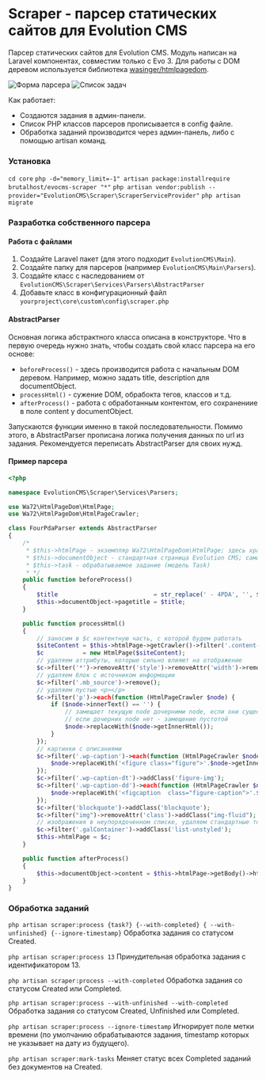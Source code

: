 # Scraper - парсер статических сайтов для Evolution CMS
Парсер статических сайтов для Evolution CMS. Модуль написан на Laravel компонентах, совместим только с Evo 3. Для работы с DOM деревом используется библиотека [wasinger/htmlpagedom](https://github.com/wasinger/htmlpagedom "wasinger/htmlpagedom").

![Форма парсера](https://community.evocms.ru/assets/images/uploads/2045/IXNoKte8fgz8FHK.png "Форма парсера")
![Список задач](https://community.evocms.ru/assets/images/uploads/2045/iklIbRB9CPEOkEq.png "Список задач")

Как работает:
- Создаются задания в админ-панели.
- Список PHP классов парсеров прописывается в config файле.
- Обработка заданий производится через админ-панель, либо с помощью artisan команд.

### Установка
```cd core```
```php -d="memory_limit=-1" artisan package:installrequire brutalhost/evocms-scraper "*"```
```php artisan vendor:publish --provider="EvolutionCMS\Scraper\ScraperServiceProvider"```
```php artisan migrate```

### Разработка собственного парсера

#### Работа с файлами
1. Создайте Laravel пакет (для этого подходит ```EvolutionCMS\Main```).
2. Создайте папку для парсеров (например ```EvolutionCMS\Main\Parsers```).
3. Создайте класс с наследованием от ```EvolutionCMS\Scraper\Services\Parsers\AbstractParser```
4. Добавьте класс в конфигурационный файл ```yourproject\core\custom\config\scraper.php```

#### AbstractParser
Основная логика абстрактного класса описана в конструкторе. Что в первую очередь нужно знать, чтобы создать свой класс парсера на его основе:
- ```beforeProcess()``` - здесь производится работа с начальным DOM деревом. Например, можно задать title, description для documentObject.
- ```processHtml()``` - сужение DOM, обрабокта тегов, классов и т.д.
- ```afterProcess()``` - работа с обработанным контентом, его сохранениие в поле content у documentObject.

Запускаются функции именно в такой последовательности. Помимо этого, в AbstractParser прописана логика получения данных по url из задания. Рекомендуется переписать AbstractParser для своих нужд.

#### Пример парсера
```php
<?php

namespace EvolutionCMS\Scraper\Services\Parsers;

use Wa72\HtmlPageDom\HtmlPage;
use Wa72\HtmlPageDom\HtmlPageCrawler;

class FourPdaParser extends AbstractParser
{
    /*
     * $this->htmlPage - экземпляр Wa72\HtmlPageDom\HtmlPage; здесь хранится ответ, полученный при обращении к url из задания
     * $this->documentObject - стандартная страница Evolution CMS; сама создаётся либо перезаписывается уже существующая
     * $this->task - обрабатываемое задание (модель Task)
     * */
    public function beforeProcess()
    {
        $title                           = str_replace(' - 4PDA', '', $this->htmlPage->getTitle());
        $this->documentObject->pagetitle = $title;
    }

    public function processHtml()
    {
        // заносим в $c контентную часть, с которой будем работать
        $siteContent = $this->htmlPage->getCrawler()->filter('.content-box')->getInnerHtml();
        $c           = new HtmlPage($siteContent);
        // удаляем аттрибуты, которые сильно влияют на отображение
        $c->filter('*')->removeAttr('style')->removeAttr('width')->removeAttr('height');
        // удаляем блок с источником информации
        $c->filter('.mb_source')->remove();
        // удаляем пустые <p></p>
        $c->filter('p')->each(function (HtmlPageCrawler $node) {
            if ($node->innerText() == '') {
                // замещает текущую node дочерними node, если они существуют
                // если дочерних node нет - замещение пустотой
                $node->replaceWith($node->getInnerHtml());
            }
        });
        // картинки с описаниями
        $c->filter('.wp-caption')->each(function (HtmlPageCrawler $node) {
            $node->replaceWith('<figure class="figure">'.$node->getInnerHtml().'</figure>');
        });
        $c->filter('.wp-caption-dt')->addClass('figure-img');
        $c->filter('.wp-caption-dd')->each(function (HtmlPageCrawler $node) {
            $node->replaceWith('<figcaption  class="figure-caption">'.$node->getInnerHtml().'</figcaption>');
        });
        $c->filter('blockquote')->addClass('blockquote');
        $c->filter("img")->removeAttr('class')->addClass("img-fluid");
        // изображения в неупорядоченном списке, удаляем стандартные точки сбоку от <li>
        $c->filter('.galContainer')->addClass('list-unstyled');
        $this->htmlPage = $c;
    }

    public function afterProcess()
    {
        $this->documentObject->content = $this->htmlPage->getBody()->html();
    }
}

```

### Обработка заданий

```php artisan scraper:process {task?} {--with-completed} { --with-unfinished} {--ignore-timestamp}```
Обработка задания со статусом Created.

```php artisan scraper:process 13```
Принудительная обработка задания с идентификатором 13.

```php artisan scraper:process --with-completed```
Обработка задания со статусом Created или Completed.

```php artisan scraper:process --with-unfinished --with-completed```
Обработка задания со статусом Created, Unfinished или Completed.

```php artisan scraper:process --ignore-timestamp```
Игнорирует поле метки времени (по умолчанию обрабатываются задания, timestamp которых не указывает на дату из будущего).

```php artisan scraper:mark-tasks```
Меняет статус всех Completed заданий без документов на Created.
